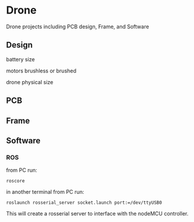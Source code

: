 # Drone
Drone projects including PCB design, Frame, and Software

## Design

battery size

motors brushless or brushed

drone physical size


## PCB



## Frame




## Software


### ROS
from PC run:

```
roscore
```

in another terminal from PC run:

```
roslaunch rosserial_server socket.launch port:=/dev/ttyUSB0
```

This will create a rosserial server to interface with the nodeMCU controller.

